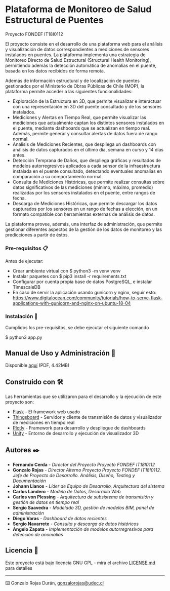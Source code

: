 # Plataforma de Monitoreo de Salud Estructural de Puentes
Proyecto FONDEF IT18I0112

El proyecto consiste en el desarrollo de una plataforma web para el análisis y visualización de datos correspondientes a mediciones de sensores instalados en puentes. La plataforma implementa una estrategia de Monitoreo Directo de Salud Estructural (Structural Health Monitoring), permitiendo además la detección automática de anomalías en el puente, basada en los datos recibidos de forma remota. 

Además de información estructural y de localización de puentes gestionados por el Ministerio de Obras Públicas de Chile (MOP), la plataforma permite acceder a las siguientes funcionalidades:
- Exploración de la Estructura en 3D, que permite visualizar e interactuar con una representación en 3D del puente consultado y de los sensores instalados. 
- Mediciones y Alertas en Tiempo Real, que permite visualizar las mediciones que actualmente captan los distintos sensores instalados en el puente, mediante dashboards que se actualizan en tiempo real. Además, permite generar y consultar alertas de datos fuera de rango normal. 
- Análisis de Mediciones Recientes, que despliega un dashboards con análisis de datos capturados en el último día, semana en curso y 14 días antes. 
- Detección Temprana de Daños, que despliega gráficas y resultados de modelos autorregresivos aplicados a cada sensor de la infraestructura instalada en el puente consultado, detectando eventuales anomalías en comparación a su comportamiento normal.
- Consulta de Mediciones Históricas, que permite realizar consultas sobre datos significativos de las mediciones (mínimo, máximo, promedio) realizadas por los sensores instalados en el puente, entre rangos de fecha. 
- Descarga de Mediciones Históricas, que permite descargar los datos capturados por los sensores en un rango de fechas a elección, en un formato compatible con herramientas externas de análisis de datos. 

La plataforma provee, además, una interfaz de administración, que permite gestionar diferentes aspectos de la gestión de los datos de monitoreo y las predicciones a partir de éstos. 

### Pre-requisitos 📋

Antes de ejecutar:
  - Crear ambiente virtual con $ python3 -m venv venv
  - Instalar paquetes con $ pip3 install -r requirements.txt
  - Configurar por cuenta propia base de datos PostgreSQL, e instalar TimescaleDB
  - En caso de servir la aplicación usando gunicorn y nginx, seguir esto: https://www.digitalocean.com/community/tutorials/how-to-serve-flask-applications-with-gunicorn-and-nginx-on-ubuntu-18-04


### Instalación 🔧

Cumplidos los pre-requisitos, se debe ejecutar el siguiente comando

$ python3 app.py

## Manual de Uso y Administración 📖

Disponible [aquí](https://github.com/fondefpuentes/plataformashm/blob/master/Ejecuci%C3%B3n%20y%20Gesti%C3%B3n%20Plataforma%20de%20Monitoreo%20Estructural.pdf) (PDF, 4.42MB)


## Construido con 🛠️

Las herramientas que se utilizaron para el desarrollo y la ejecución de este proyecto son:

* [Flask](https://flask.palletsprojects.com/) - El framework web usado
* [Thingsboard](https://thingsboard.io/) - Servidor y cliente de transmisión de datos y visualizador de mediciones en tiempo real
* [Plotly](https://plotly.com/) - Framework para desarrollo y despliegue de dashboards
* [Unity](https://store.unity.com/es/products/unity-pro) - Entorno de desarrollo y ejecución de visualizador 3D 


## Autores ✒️


* **Fernando Cerda** - *Director del Proyecto Proyecto FONDEF IT18I0112*
* **Gonzalo Rojas** - *Director Alterno Proyecto Proyecto FONDEF IT18I0112. Jefe de Proyecto de Desarrollo. Análisis, Diseño, Testing y Documentación* 
* **Johann Llanos** - *Líder de Equipo de Desarrollo, Arquitectura del sistema*
* **Carlos Landero** - *Modelo de Datos, Desarrollo Web*
* **Carlos von Plessing** - *Arquitectura de subsistema de transmisión y gestión de datos en tiempo real*
* **Sergio Saavedra** - *Modelado 3D, gestión de modelos BIM, panel de administración*
* **Diego Varas** - *Dashboard de datos recientes*
* **Sergio Navarrete** - *Consulta y descarga de datos históricos*
* **Angelo Zapata** - *Implementación de modelos autorregresivos para detección de anomalías*


## Licencia 📄

Este proyecto está bajo licencia GNU GPL - mira el archivo [LICENSE.md](LICENSE.md) para detalles

---
⌨️ Gonzalo Rojas Durán, [gonzalorojas@udec.cl](mailto:gonzalorojas@udec.cl)
